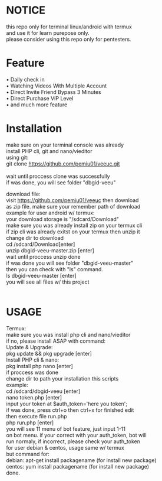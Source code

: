 # NOTICE
this repo only for terminal linux/android with termux<br>
and use it for learn purepose only.<br>
please consider using this repo only for
pentesters.<br>

# Feature
• Daily check in<br>
• Watching Videos With Multiple Account<br>
• Direct Invite Friend Bypass 3 Minutes<br>
• Direct Purchase VIP Level<br>
• and much more feature<br>
# Installation
make sure on your terminal console was already<br>
install PHP cli, git and nano/vieditor<br>
using git:<br>
git clone https://github.com/pemiu01/veeuc.git<br>
<br>
wait until proccess clone was successfully<br>
if was done, you will see folder "dbgid-veeu"<br>

download file:<br>
visit https://github.com/pemiu01/veeuc then download<br>
as zip file. make sure your remember path of download<br>
example for user android w/ termux:<br>
your download storage is "/sdcard/Download"<br>
make sure you was already install zip on your termux cli<br>
if zip cli was already exitst on your termux then unzip it<br>
change dir to download<br>
cd /sdcard/Download[enter]<br>
unzip dbgid-veeu-master.zip [enter]<br>
wait until proccess unzip done<br>
if was done you will see folder "dbgid-veeu-master"<br>
then you can check with "ls" command.<br>
ls dbgid-veeu-master [enter]<br>
you will see all files w/ this project<br>
<br>
# USAGE
Termux: <br>
make sure you was install php cli and nano/vieditor<br>
if no, please install ASAP with command:<br>
Update & Upgrade:<br>
pkg update && pkg upgrade [enter]<br>
Install PHP cli & nano:<br>
pkg install php nano [enter]<br>
if proccess was done<br>
change dir to path your installation this scripts<br>
example:<br>
cd /sdcard/dbgid-veeu [enter]<br>
nano token.php [enter]<br>
input your token at $auth_token='here you token';<br>
if was done, press ctrl+o then ctrl+x for finished edit<br>
then execute file run.php<br>
php run.php [enter]<br>
you will see 11 menu of bot feature, just input 1-11<br>
on bot menu. if your correct with your auth_token, bot will<br>
run normaly, if incorrect, please check your auth_token<br>
for user debian & centos, usage same w/ termux<br>
but command for:<br>
debian: apt-get install packagename (for install new package)<br>
centos: yum install packagename (for install new package)<br>
done.<br>

